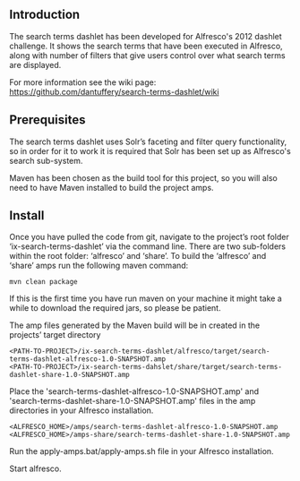 ## Introduction


The search terms dashlet has been developed for Alfresco's 2012 dashlet challenge. It shows the search terms that have been executed in Alfresco, along with number of filters that give users control over what search terms are displayed.

For more information see the wiki page: https://github.com/dantuffery/search-terms-dashlet/wiki

## Prerequisites

The search terms dashlet uses Solr’s faceting and filter query functionality, so in order for it to work it is required that Solr has been set up as Alfresco's  search sub-system.

Maven has been chosen as the build tool for this project, so you will also need to have Maven installed to build the project amps.

## Install

Once you have pulled the code from git, navigate to the project’s root folder ‘ix-search-terms-dashlet’ via the command line. There are two sub-folders within the root folder: ‘alfresco’ and ‘share’. To build the ‘alfresco’ and ‘share’ amps run the following maven command:

<pre><code>mvn clean package</code></pre>

If this is the first time you have run maven on your machine it might take a while to download the required jars, so please be patient.

The amp files generated by the Maven build will be in created in the projects’ target directory 

<pre><code>&lt;PATH-TO-PROJECT&gt;/ix-search-terms-dashlet/alfresco/target/search-terms-dashlet-alfresco-1.0-SNAPSHOT.amp
&lt;PATH-TO-PROJECT&gt;/ix-search-terms-dahslet/share/target/search-terms-dashlet-share-1.0-SNAPSHOT.amp</code></pre>

Place the 'search-terms-dashlet-alfresco-1.0-SNAPSHOT.amp' and 'search-terms-dashlet-share-1.0-SNAPSHOT.amp' files in the amp directories in your Alfresco installation. 

<pre><code>&lt;ALFRESCO_HOME&gt;/amps/search-terms-dashlet-alfresco-1.0-SNAPSHOT.amp
&lt;ALFRESCO_HOME&gt;/amps-share/search-terms-dashlet-share-1.0-SNAPSHOT.amp</code></pre>

Run the apply-amps.bat/apply-amps.sh file in your Alfresco installation.

Start alfresco.
